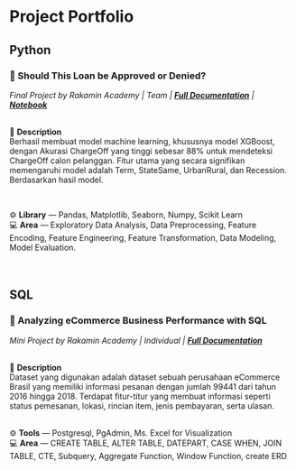 # **Project Portfolio**

## **Python**
### 📂 Should This Loan be Approved or Denied?
*Final Project by Rakamin Academy | Team | [**Full Documentation**](https://github.com/RifkiOskar/Predict-Customer-Default) | [**Notebook**](https://github.com/RifkiOskar/Predict-Customer-Default/blob/master/Modelling.ipynb)*<br>
<br>

📌 **Description** <br>
Berhasil membuat model machine learning, khususnya model XGBoost, dengan Akurasi ChargeOff yang tinggi sebesar 88% untuk mendeteksi ChargeOff calon pelanggan. Fitur utama yang secara signifikan memengaruhi model adalah Term, StateSame, UrbanRural, dan Recession. Berdasarkan hasil model.

<br>

⚙️ **Library** — Pandas, Matplotlib, Seaborn, Numpy, Scikit Learn <br>
💻 **Area** — Exploratory Data Analysis, Data Preprocessing, Feature Encoding, Feature Engineering, Feature Transformation, Data Modeling, Model Evaluation.<br>
<br>
<br>

## **SQL**
### 📂 Analyzing eCommerce Business Performance with SQL
*Mini Project by Rakamin Academy | Individual | [**Full Documentation**](https://github.com/RifkiOskar/Analyzing-eCommerce-Business-Performance-with-SQL)*<br>
<br>

📌 **Description** <br>
Dataset yang digunakan adalah dataset sebuah perusahaan eCommerce Brasil yang memiliki informasi pesanan dengan jumlah 99441 dari tahun 2016 hingga 2018. Terdapat fitur-titur yang membuat informasi seperti status pemesanan, lokasi, rincian item, jenis pembayaran, serta ulasan.
<br>
<br>

⚙️ **Tools** — Postgresql, PgAdmin, Ms. Excel for Visualization <br>
💻 **Area** — CREATE TABLE, ALTER TABLE, DATEPART, CASE WHEN, JOIN TABLE, CTE, Subquery, Aggregate Function, Window Function, create ERD<br>
<br>
<br>
